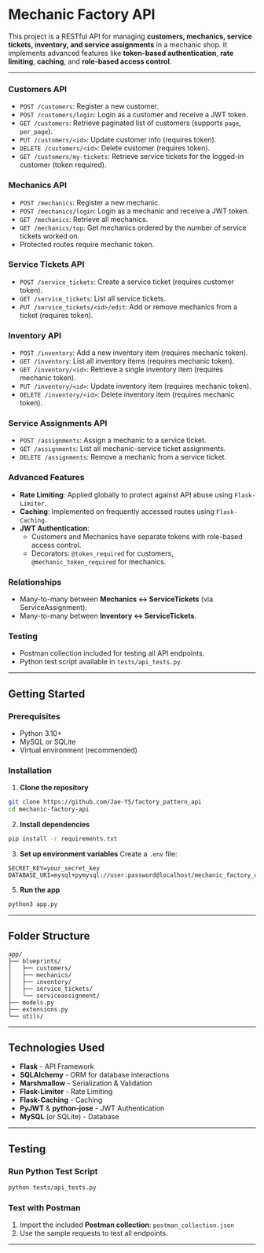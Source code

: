 # Mechanic Factory API

This project is a RESTful API for managing **customers, mechanics, service tickets, inventory, and service assignments** in a mechanic shop. It implements advanced features like **token-based authentication**, **rate limiting**, **caching**, and **role-based access control**.

---

### Customers API

- `POST /customers`: Register a new customer.
- `POST /customers/login`: Login as a customer and receive a JWT token.
- `GET /customers`: Retrieve paginated list of customers (supports `page`, `per_page`).
- `PUT /customers/<id>`: Update customer info (requires token).
- `DELETE /customers/<id>`: Delete customer (requires token).
- `GET /customers/my-tickets`: Retrieve service tickets for the logged-in customer (token required).

### Mechanics API

- `POST /mechanics`: Register a new mechanic.
- `POST /mechanics/login`: Login as a mechanic and receive a JWT token.
- `GET /mechanics`: Retrieve all mechanics.
- `GET /mechanics/top`: Get mechanics ordered by the number of service tickets worked on.
- Protected routes require mechanic token.

### Service Tickets API

- `POST /service_tickets`: Create a service ticket (requires customer token).
- `GET /service_tickets`: List all service tickets.
- `PUT /service_tickets/<id>/edit`: Add or remove mechanics from a ticket (requires token).

### Inventory API

- `POST /inventory`: Add a new inventory item (requires mechanic token).
- `GET /inventory`: List all inventory items (requires mechanic token).
- `GET /inventory/<id>`: Retrieve a single inventory item (requires mechanic token).
- `PUT /inventory/<id>`: Update inventory item (requires mechanic token).
- `DELETE /inventory/<id>`: Delete inventory item (requires mechanic token).

### Service Assignments API

- `POST /assignments`: Assign a mechanic to a service ticket.
- `GET /assignments`: List all mechanic-service ticket assignments.
- `DELETE /assignments`: Remove a mechanic from a service ticket.

### Advanced Features

- **Rate Limiting**: Applied globally to protect against API abuse using `Flask-Limiter`.
- **Caching**: Implemented on frequently accessed routes using `Flask-Caching`.
- **JWT Authentication**:
  - Customers and Mechanics have separate tokens with role-based access control.
  - Decorators: `@token_required` for customers, `@mechanic_token_required` for mechanics.

### Relationships

- Many-to-many between **Mechanics ↔ ServiceTickets** (via ServiceAssignment).
- Many-to-many between **Inventory ↔ ServiceTickets**.

### Testing

- Postman collection included for testing all API endpoints.
- Python test script available in `tests/api_tests.py`.

---

## Getting Started

### Prerequisites

- Python 3.10+
- MySQL or SQLite
- Virtual environment (recommended)

### Installation

1. **Clone the repository**

```bash
git clone https://github.com/Jae-YS/factory_pattern_api
cd mechanic-factory-api
```

2. **Install dependencies**

```bash
pip install -r requirements.txt
```

3. **Set up environment variables**
   Create a `.env` file:

```env
SECRET_KEY=your_secret_key
DATABASE_URI=mysql+pymysql://user:password@localhost/mechanic_factory_db
```

5. **Run the app**

```bash
python3 app.py
```

---

## Folder Structure

```
app/
├── blueprints/
│   ├── customers/
│   ├── mechanics/
│   ├── inventory/
│   ├── service_tickets/
│   └── serviceassignment/
├── models.py
├── extensions.py
└── utils/
```

---

## Technologies Used

- **Flask** - API Framework
- **SQLAlchemy** - ORM for database interactions
- **Marshmallow** - Serialization & Validation
- **Flask-Limiter** - Rate Limiting
- **Flask-Caching** - Caching
- **PyJWT** & **python-jose** - JWT Authentication
- **MySQL** (or SQLite) - Database

---

## Testing

### Run Python Test Script

```bash
python tests/api_tests.py
```

### Test with Postman

1. Import the included **Postman collection**: `postman_collection.json`
2. Use the sample requests to test all endpoints.

---
